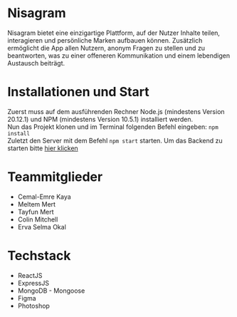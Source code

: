 # Nisagram
Nisagram bietet eine einzigartige Plattform, auf der Nutzer Inhalte
teilen, interagieren und persönliche Marken aufbauen können. Zusätzlich
ermöglicht die App allen Nutzern, anonym Fragen zu stellen und zu beantworten, was
zu einer offeneren Kommunikation und einem lebendigen Austausch beiträgt.

# Installationen und Start
Zuerst muss auf dem ausführenden Rechner Node.js (mindestens Version 20.12.1) und NPM (mindestens Version 10.5.1) installiert werden.  
Nun das Projekt klonen und im Terminal folgenden Befehl eingeben: `npm install`  
Zuletzt den Server mit dem Befehl `npm start` starten.
Um das Backend zu starten bitte [hier klicken](https://github.com/emre19K/nisagrambackend)

# Teammitglieder

- Cemal-Emre Kaya
- Meltem Mert 
- Tayfun Mert 
- Colin Mitchell
- Erva Selma Okal

# Techstack

- ReactJS
- ExpressJS
- MongoDB - Mongoose 
- Figma
- Photoshop
